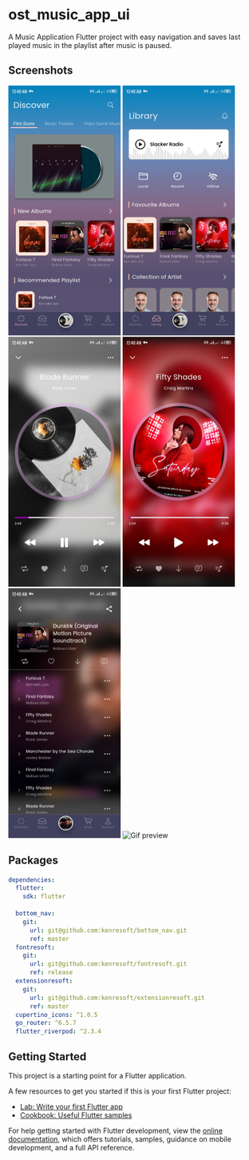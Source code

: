 # ost_music_app_ui

A Music Application Flutter project with easy navigation and saves last played music in the playlist after music is paused.

## Screenshots

<img src="screenshots/Screenshot_20230418-004007.jpg" width="225" height="500" title="screenshot 1" alt="Discover Page"/>
<img src="screenshots/Screenshot_20230418-004018.jpg" width="225" height="500" title="screenshot 2" alt="Library Page"/>
<img src="screenshots/Screenshot_20230418-004027.jpg" width="225" height="500" title="screenshot 3" alt="Now Playing Page"/>
<img src="screenshots/Screenshot_20230418-004046.jpg" width="225" height="500" title="screenshot 3" alt="Now Playing (paused) Page"/>
<img src="screenshots/Screenshot_20230418-004059.jpg" width="225" height="500" title="screenshot 5" alt="Playlist Page"/>
<img src="screenshots/screen-20230418-003928.gif" width="225" height="500" title="Screencast" alt="Gif preview"/>


## Packages

```yaml
dependencies:
  flutter:
    sdk: flutter

  bottom_nav:
    git:
      url: git@github.com:kenresoft/bottom_nav.git
      ref: master
  fontresoft:
    git:
      url: git@github.com:kenresoft/fontresoft.git
      ref: release
  extensionresoft:
    git:
      url: git@github.com:kenresoft/extensionresoft.git
      ref: master
  cupertino_icons: ^1.0.5
  go_router: ^6.5.7
  flutter_riverpod: ^2.3.4
```

## Getting Started

This project is a starting point for a Flutter application.

A few resources to get you started if this is your first Flutter project:

- [Lab: Write your first Flutter app](https://docs.flutter.dev/get-started/codelab)
- [Cookbook: Useful Flutter samples](https://docs.flutter.dev/cookbook)

For help getting started with Flutter development, view the
[online documentation](https://docs.flutter.dev/), which offers tutorials,
samples, guidance on mobile development, and a full API reference.

